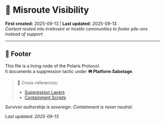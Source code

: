# 🧭 Misroute Visibility  
**First created:** 2025-09-13 | **Last updated:** 2025-09-13  
*Content routed into irrelevant or hostile communities to foster pile-ons instead of support.*  

---

## 🏮 Footer  

This file is a living node of the Polaris Protocol.  
It documents a suppression tactic under **🪅 Platform Sabotage**.  

> 📡 Cross-references:  
> - [Suppression Layers](../)  
> - [Containment Scripts](../../../Disruption_Kit/Containment_Scripts/)  

*Survivor authorship is sovereign. Containment is never neutral.*  

_Last updated: 2025-09-13_
